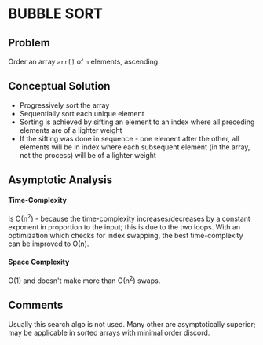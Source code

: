 # BUBBLE SORT

## Problem
Order an array `arr[]` of `n` elements, ascending.

## Conceptual Solution
- Progressively sort the array
- Sequentially sort each unique element
- Sorting is achieved by sifting an element to an index where all preceding elements are of a lighter weight
- If the sifting was done in sequence - one element after the other, all elements will be in index where each subsequent element (in the array, not the process) will be of a lighter weight

## Asymptotic Analysis

#### Time-Complexity
Is &Omicron;(n<sup>2</sup>) - because the time-complexity increases/decreases by a constant exponent in proportion to the input; this is due to the two loops. With an optimization which checks for index swapping, the best time-complexity can be improved to &Omicron;(n).

#### Space Complexity
&Omicron;(1) and doesn't make more than &Omicron;(n<sup>2</sup>) swaps.

## Comments
Usually this search algo is not used. Many other are asymptotically superior; may be applicable in sorted arrays with minimal order discord.
